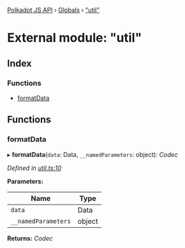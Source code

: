 [Polkadot JS API](../README.md) › [Globals](../globals.md) › ["util"](_util_.md)

# External module: "util"

## Index

### Functions

* [formatData](_util_.md#formatdata)

## Functions

###  formatData

▸ **formatData**(`data`: Data, `__namedParameters`: object): *Codec*

*Defined in [util.ts:10](https://github.com/polkadot-js/api/blob/022c7ea645/packages/api-contract/src/util.ts#L10)*

**Parameters:**

Name | Type |
------ | ------ |
`data` | Data |
`__namedParameters` | object |

**Returns:** *Codec*
